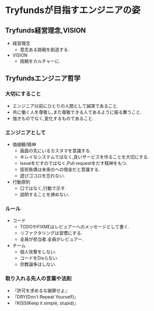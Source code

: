 # Tryfundsが目指すエンジニアの姿
## Tryfunds経営理念,VISION
- 経営理念
  - 意志ある挑戦を創造する.
- VISION
  - 挑戦をカルチャーに.

## Tryfundsエンジニア哲学
### 大切にすること
- エンジニア以前にひとりの人間として誠実であること.
- 共に働く人を尊敬し,また尊敬できる人であるように振る舞うこと.
- 強きものでなく,変化するものであること.

### エンジニアとして
- 価値観/精神
  - 画面の先にいるカスタマを意識する.
  - キレイなシステムではなく,良いサービスを作ることを大切にする.
  - Issueをだすのではなく,Pull requestをだす精神をもつ.
  - 技術負債は未来のへの借金だと意識する.
  - 遊びゴコロを忘れない.
- 行動原則
  - 口ではなく,行動で示す.
  - 説明することを諦めない.

### ルール
- コード
  - TODOやFIXMEはレビュアーへのメッセージとして書く.
  - リファクタリングは習慣にする.
  - 全員が担当者.全員がレビュアー.
- チーム
  - 個人攻撃をしない.
  - コードをDisらない.
  - 宗教論争はしない.

### 取り入れる先人の言葉や法則
- 『許可を求めるな謝罪せよ』
- 『DRY(Don't Repeat Yourself)』
- 『KISS(Keep it simple, stupid)』
